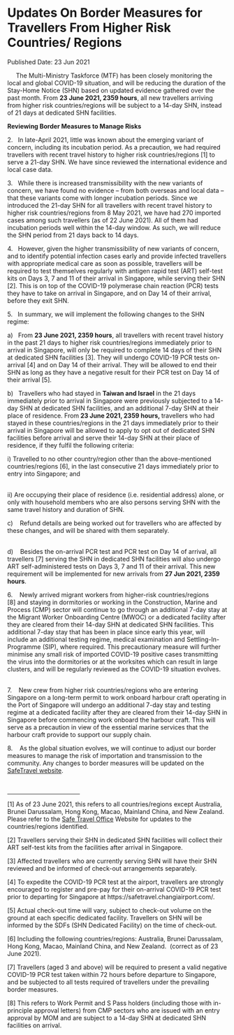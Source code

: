 <html>
    <meta http-equiv="Content-Type" content="text/html; charset=utf-8"/>
    <meta charset="utf-8"/>
    <title>Updates On Border Measures for Travellers From Higher Risk Countries/ Regions </title>
    <body><h1>Updates On Border Measures for Travellers From Higher Risk Countries/ Regions </h1>
    <p>Published Date: 23 Jun 2021</p> <p>&nbsp; &nbsp; &nbsp;The Multi-Ministry Taskforce (MTF) has been closely monitoring the local and global COVID-19 situation, and will be reducing the duration of the Stay-Home Notice (SHN) based on updated evidence gathered over the past month. From <strong>23 June 2021, 2359 hours</strong>, all new travellers arriving from higher risk countries/regions will be subject to a 14-day SHN, instead of 21 days at dedicated SHN facilities.</p> <p><strong>Reviewing Border Measures to Manage Risks</strong></p> <p>2.&nbsp; &nbsp;In late-April 2021, little was known about the emerging variant of concern, including its incubation period. As a precaution, we had required travellers with recent travel history to higher risk countries/regions [1]&nbsp;to serve a 21-day SHN. We have since reviewed the international evidence and local case data.</p><p><p>3.&nbsp; &nbsp;While there is increased transmissibility with the new variants of concern, we have found no evidence – from both overseas and local data – that these variants come with longer incubation periods. Since we introduced the 21-day SHN for all travellers with recent travel history to higher risk countries/regions from 8 May 2021, we have had 270 imported cases among such travellers (as of 22 June 2021). All of them had incubation periods well within the 14-day window. As such, we will reduce the SHN period from 21 days back to 14 days.</p></p><p><p>4.&nbsp; &nbsp;However, given the higher transmissibility of new variants of concern, and to identify potential infection cases early and provide infected travellers with appropriate medical care as soon as possible, travellers will be required to test themselves regularly with antigen rapid test (ART) self-test kits on Days 3, 7 and 11 of their arrival in Singapore, while serving their SHN [2]. This is on top of the COVID-19 polymerase chain reaction (PCR) tests they have to take on arrival in Singapore, and on Day 14 of their arrival, before they exit SHN.</p></p><p><p>5.&nbsp; &nbsp;In summary, we will implement the following changes to the SHN regime:</p></p><p><p>a)&nbsp; &nbsp;From <strong>23 June 2021, 2359 hours</strong>, all travellers with recent travel history in the past 21 days to higher risk countries/regions immediately prior to arrival in Singapore, will only be required to complete 14 days of their SHN at dedicated SHN facilities [3]. They will undergo COVID-19 PCR tests on-arrival [4]&nbsp;and on Day 14 of their arrival. They will be allowed to end their SHN as long as they have a negative result for their PCR test on Day 14 of their arrival [5].</p></p><p><p>b)&nbsp; &nbsp;Travellers who had stayed in <strong>Taiwan and Israel</strong> in the 21 days immediately prior to arrival in Singapore were previously subjected to a 14-day SHN at dedicated SHN facilities, and an additional 7-day SHN at their place of residence. From<strong> 23 June 2021, 2359 hours, </strong>travellers who had stayed in these countries/regions in the 21 days immediately prior to their arrival in Singapore will be allowed to apply to opt out of dedicated SHN facilities before arrival and serve their 14-day SHN at their place of residence, if they fulfil the following criteria:</p></p><p>i) Travelled to no other country/region other than the above-mentioned countries/regions [6], in the last consecutive 21 days immediately prior to entry into Singapore; and <p><br>ii) Are occupying their place of residence (i.e. residential address) alone, or only with household members who are also persons serving SHN with the same travel history and duration of SHN.<br></p></p><p>c)&nbsp; &nbsp; Refund details are being worked out for travellers who are affected by these changes, and will be shared with them separately.<p><br>d)&nbsp; &nbsp; Besides the on-arrival PCR test and PCR test on Day 14 of arrival, all travellers [7]&nbsp;serving the SHN in dedicated SHN facilities will also undergo ART self-administered tests on Days 3, 7 and 11 of their arrival. This new requirement will be implemented for new arrivals from <strong>27 Jun 2021, 2359 hours</strong>.<br></p></p><p>6.&nbsp; &nbsp; Newly arrived migrant workers from higher-risk countries/regions [8]&nbsp;and staying in dormitories or working in the Construction, Marine and Process (CMP) sector will continue to go through an additional 7-day stay at the Migrant Worker Onboarding Centre (MWOC) or a dedicated facility after they are cleared from their 14-day SHN at dedicated SHN facilities. This additional 7-day stay that has been in place since early this year, will include an additional testing regime, medical examination and Settling-In-Programme (SIP), where required. This precautionary measure will further minimise any small risk of imported COVID-19 positive cases transmitting the virus into the dormitories or at the worksites which can result in large clusters, and will be regularly reviewed as the COVID-19 situation evolves.<p><br>7.&nbsp; &nbsp; New crew from higher risk countries/regions who are entering Singapore on a long-term permit to work onboard harbour craft operating in the Port of Singapore will undergo an additional 7-day stay and testing regime at a dedicated facility after they are cleared from their 14-day SHN in Singapore before commencing work onboard the harbour craft. This will serve as a precaution in view of the essential marine services that the harbour craft provide to support our supply chain.</p></p><p>8.&nbsp; &nbsp; As the global situation evolves, we will continue to adjust our border measures to manage the risk of importation and transmission to the community. Any changes to border measures will be updated on the <a href="https://safetravel.ica.gov.sg/">SafeTravel website</a>. </p> <div><br clear="all"> <hr align="left" size="1" width="33%"> <div id="ftn1"> <p>[1] As of 23 June 2021, this refers to all countries/regions except Australia, Brunei Darussalam, Hong Kong, Macao, Mainland China, and New Zealand. Please refer to the <a href="https://safetravel.ica.gov.sg" title="" class="" target=""></a><a href="https://safetravel.ica.gov.sg" title="" class="" target="">Safe Travel Office</a>&nbsp;Website for updates to the countries/regions identified.</p> </div> <div id="ftn2"> <p>[2] Travellers serving their SHN in dedicated SHN facilities will collect their ART self-test kits from the facilities after arrival in Singapore.</p> </div> <div id="ftn3"> <p>[3] Affected travellers who are currently serving SHN will have their SHN reviewed and be informed of check-out arrangements separately. </p> </div> <div id="ftn4"> <p>[4] To expedite the COVID-19 PCR test at the airport, travellers are strongly encouraged to register and pre-pay for their on-arrival COVID-19 PCR test prior to departing for Singapore at https://safetravel.changiairport.com/.</p> </div> <div id="ftn5"> <p>[5] Actual check-out time will vary, subject to check-out volume on the ground at each specific dedicated facility. Travellers on SHN will be informed by the SDFs (SHN Dedicated Facility) on the time of check-out.</p> </div> <div id="ftn6"> <p>[6] Including the following countries/regions: Australia, Brunei Darussalam, Hong Kong, Macao, Mainland China, and New Zealand. &nbsp;(correct as of 23 June 2021).</p> </div> <div id="ftn7"> <p>[7] Travellers (aged 3 and above) will be required to present a valid negative COVID-19 PCR test taken within 72 hours before departure to Singapore, and be subjected to all tests required of travellers under the prevailing border measures.</p> </div> <div id="ftn8"> <p>[8] This refers to Work Permit and S Pass holders (including those with in-principle approval letters) from CMP sectors who are issued with an entry approval by MOM and are subject to a 14-day SHN at dedicated SHN facilities on arrival. </p> </div> </div></body>
</html>